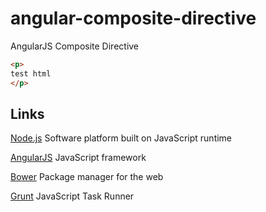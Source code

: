 angular-composite-directive
====================

AngularJS Composite Directive


```html
<p>
test html
</p>
```

Links
-----

[Node.js](http://nodejs.org/) Software platform built on JavaScript runtime

[AngularJS](http://angularjs.org/) JavaScript framework

[Bower](http://bower.io/) Package manager for the web

[Grunt](http://gruntjs.com/) JavaScript Task Runner

